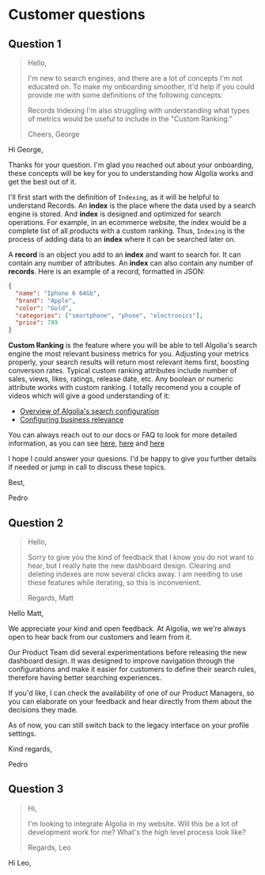 # Customer questions

## Question 1

> Hello,
>
> I'm new to search engines, and there are a lot of concepts I'm not educated on. To make my onboarding smoother, it'd help if you could provide me with some definitions of the following concepts:
>
> Records
> Indexing
> I'm also struggling with understanding what types of metrics would be useful to include in the "Custom Ranking."
>
> Cheers, George

Hi George,

Thanks for your question. I'm glad you reached out about your onboarding, these concepts will be key for you to understanding how Algolia works and get the best out of it.

I'll first start with the definition of `Indexing`, as it will be helpful to understand Records. An **index** is the place where the data used by a search engine is stored. And **index** is designed and optimized for search operations. For example, in an ecommerce website, the index would be a complete list of all products with a custom ranking. Thus, `Indexing` is the process of adding data to an **index** where it can be searched later on.

A **record** is an object you add to an **index** and want to search for. It can contain any number of attributes. An **index** can also contain any number of **records**. Here is an example of a record, formatted in JSON:

```json
{
  "name": "Iphone 6 64Gb",
  "brand": "Apple",
  "color": "Gold",
  "categories": ["smartphone", "phone", "electronics"],
  "price": 789
}
```

**Custom Ranking** is the feature where you will be able to tell Algolia's search engine the most relevant business metrics for you. Adjusting your metrics properly, your search results will return most relevant items first, boosting conversion rates. Typical custom ranking attributes include number of sales, views, likes, ratings, release date, etc. Any boolean or numeric attribute works with custom ranking. I totally recomend you a couple of videos which will give a good understanding of it:

- [Overview of Algolia's search configuration](https://play.vidyard.com/qLiR1Shoh12hnmaFWWZXSU?utm_medium=page_link&utm_source=dashboard&autoplay=2)
- [Configuring business relevance](https://www.youtube.com/watch?v=kC6BBEjicS8&)

You can always reach out to our docs or FAQ to look for more detailed information, as you can see [here](https://www.algolia.com/doc/faq/basics/what-is-an-index/), [here](https://www.algolia.com/doc/faq/basics/what-is-a-record/) and [here](https://www.algolia.com/doc/guides/managing-results/must-do/custom-ranking/)

I hope I could answer your quesions. I'd be happy to give you further details if needed or jump in call to discuss these topics.

Best,

Pedro

## Question 2

> Hello,
>
> Sorry to give you the kind of feedback that I know you do not want to hear, but I really hate the new dashboard design. Clearing and deleting indexes are now several clicks away. I am needing to use these features while iterating, so this is inconvenient.
>
> Regards, Matt

Hello Matt,

We appreciate your kind and open feedback. At Algolia, we we're always open to hear back from our customers and learn from it.

Our Product Team did several experimentations before releasing the new dashboard design. It was designed to improve navigation through the configurations and make it easier for customers to define their search rules, therefore having better searching experiences.

If you'd like, I can check the availability of one of our Product Managers, so you can elaborate on your feedback and hear directly from them about the decisions they made.

As of now, you can still switch back to the legacy interface on your profile settings.

Kind regards,

Pedro

## Question 3

> Hi,
>
> I'm looking to integrate Algolia in my website. Will this be a lot of development work for me? What's the high level process look like?
>
> Regards, Leo

Hi Leo,

